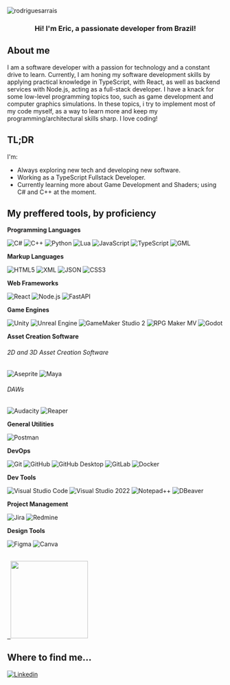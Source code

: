 <p align="left"> <img src="https://komarev.com/ghpvc/?username=rodriguesarrais&label=Profile%20views&color=0e75b6&style=flat" alt="rodriguesarrais" /> </p>

<h3 align="center">Hi! I'm Eric, a passionate developer from Brazil!</h3>

<!--<img src="https://github.com/user-attachments/assets/ae4b737c-1f99-404d-be8a-3732062ebaba" alt="hello-world"> -->

## About me

I am a software developer with a passion for technology and a constant drive to learn. Currently, I am honing my software development skills by applying practical knowledge in TypeScript, with React, as well as backend services with Node.js, acting as a full-stack developer. I have a knack for some low-level programming topics too, such as game development and computer graphics simulations. In these topics, i try to implement most of my code myself, as a way to learn more and keep my programming/architectural skills sharp. I love coding!

## TL;DR
I'm:
-  Always exploring new tech and developing new software.
-  Working as a TypeScript Fullstack Developer.
-  Currently learning more about Game Development and Shaders; using C# and C++ at the moment.

## My preffered tools, by proficiency

**Programming Languages**

![C#](https://img.shields.io/badge/-C%23-333333?style=flat&logo=dotnet&logoColor=A179DC)
![C++](https://img.shields.io/badge/-C++-333333?style=flat&logo=C%2B%2B&logoColor=00599C)
![Python](https://img.shields.io/badge/-Python-333333?style=flat&logo=python&logoColor=FFD43B)
![Lua](https://img.shields.io/badge/-Lua-333333?style=flat&logo=lua&logoColor=000080)
![JavaScript](https://img.shields.io/badge/-JavaScript-333333?style=flat&logo=javascript)
![TypeScript](https://img.shields.io/badge/-TypeScript-333333?style=flat&logo=typescript)
![GML](https://img.shields.io/badge/-GML-333333?style=flat&logo=vscode&logoColor=007ACC)
<!--![PHP](https://img.shields.io/badge/-PHP-333333?style=flat&logo=php&logoColor=BB7772) -->

**Markup Languages**

![HTML5](https://img.shields.io/badge/-HTML5-333333?style=flat&logo=HTML5)
![XML](https://img.shields.io/badge/-XML-333333?style=flat&logo=xml&logoColor=0069a9)
![JSON](https://img.shields.io/badge/-JSON-333333?style=flat&logo=json&logoColor=6C72BF)
![CSS3](https://img.shields.io/badge/-CSS-333333?style=flat&logo=CSS3&logoColor=1572B6)

**Web Frameworks**

![React](https://img.shields.io/badge/-React-333333?style=flat&logo=react&logoColor=61DBFB)
![Node.js](https://img.shields.io/badge/-Node.js-333333?style=flat&logo=node.js&logoColor=339933)
![FastAPI](https://img.shields.io/badge/-FastAPI-333333?style=flat&logo=fastapi&logoColor=008080)

**Game Engines**

![Unity](https://img.shields.io/badge/-Unity-333333?style=flat&logo=unity&logoColor=FFFFFF)
![Unreal Engine](https://img.shields.io/badge/-Unreal%20Engine-333333?style=flat&logo=unrealengine&logoColor=FFFFFF)
![GameMaker Studio 2](https://img.shields.io/badge/-GameMaker%20Studio%202-333333?style=flat&logo=gamemaker&logoColor=008080)
![RPG Maker MV](https://img.shields.io/badge/-RPG%20Maker%20MV-333333?style=flat&logo=vscode&logoColor=007ACC)
![Godot](https://img.shields.io/badge/-Godot-333333?style=flat&logo=godotengine&logoColor=8FD9FB)

**Asset Creation Software**

<h6>2D and 3D Asset Creation Software</h6>

![Aseprite](https://img.shields.io/badge/-Aseprite-333333?style=flat&logo=aseprite&logoColor=white)
![Maya](https://img.shields.io/badge/-Maya-333333?style=flat&logo=autodeskmaya&logoColor=008080)

<h6>DAWs</h6>

![Audacity](https://img.shields.io/badge/-Audacity-333333?style=flat&logo=audacity&logoColor=FFC107)
![Reaper](https://img.shields.io/badge/-Reaper-333333?style=flat&logo=reaper&logoColor=008080)

**General Utilities**

![Postman](https://img.shields.io/badge/-Postman-333333?style=flat&logo=postman)

**DevOps**

![Git](https://img.shields.io/badge/-Git-333333?style=flat&logo=git)
![GitHub](https://img.shields.io/badge/-GitHub-333333?style=flat&logo=github&logoColor=white)
![GitHub Desktop](https://img.shields.io/badge/-GitHub%20Desktop-333333?style=flat&logo=github&logoColor=A179DC)
![GitLab](https://img.shields.io/badge/-GitLab-333333?style=flat&logo=gitlab)
![Docker](https://img.shields.io/badge/-Docker-333333?style=flat&logo=docker)

**Dev Tools**

![Visual Studio Code](https://img.shields.io/badge/-Visual%20Studio%20Code-333333?style=flat&logo=vscode&logoColor=007ACC)
![Visual Studio 2022](https://img.shields.io/badge/-Visual%20Studio%2022-333333?style=flat&logo=visualstudio&logoColor=5C2D91)
![Notepad++](https://img.shields.io/badge/-Notepad%2B%2B-333333?style=flat&logo=notepadplusplus&logoColor=0098DA)
![DBeaver](https://img.shields.io/badge/-DBeaver-333333?style=flat&logo=dbeaver&logoColor=336699)

**Project Management**

![Jira](https://img.shields.io/badge/-Jira-333333?style=flat&logo=jira&logoColor=0052cc)
![Redmine](https://img.shields.io/badge/-Redmine-333333?style=flat&logo=Redmine&logoColor=d6338b)

**Design Tools**

![Figma](https://img.shields.io/badge/-Figma-333333?style=style=flat&logo=figma&logoColor=007ACC)
![Canva](https://img.shields.io/badge/-Canva-333333?style=flat&logo=canva&logoColor=00A1F1)

<br/>

<a href="https://github.com/rodriguesarrais" title="My Profile">
  <img height="180em" src="https://github-readme-stats.vercel.app/api?username=rodriguesarrais&theme=dracula&show_icons=true" />
</a>

## Where to find me...

[![Linkedin](https://img.shields.io/badge/-rodriguesarrais-blue?style=flat-square&logo=Linkedin&logoColor=white&link=https://www.linkedin.com/in/rodriguesarrais/)](https://www.linkedin.com/in/rodriguesarrais/)
